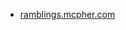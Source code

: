 * [ramblings.mcpher.com](https://ramblings.mcpher.com/gassnippets2/finding-a-drive-app-folder-by-path/)

